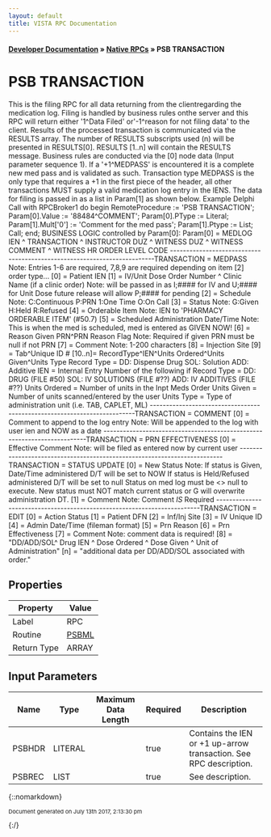```yaml
---
layout: default
title: VISTA RPC Documentation
---
```


#### [Developer Documentation](../index) &#187; [Native RPCs](TableOfContents) &#187; PSB TRANSACTION<br/>
# PSB TRANSACTION

This is the filing RPC for all data returning from the clientregarding the medication log.  Filing is handled by business rules onthe server and this RPC will return either '1^Data Filed' or'-1^reason for not filing data' to the client.  Results of the processed transaction is communicated via the RESULTS array.  The number of RESULTS subscripts used (n) will be presented in RESULTS[0].  RESULTS [1..n] will contain the RESULTS message.   Business rules are conducted via the [0] node data (Input parameter sequence 1). If a '+1^MEDPASS' is encountered it is a complete new med pass and is validated as such.  Transaction type MEDPASS is the only type that requires a +1 in the first piece of the header, all other transactions MUST supply a valid medication log entry in the IENS. The data for filing is passed in as a list in Param[1] as shown below. Example Delphi Call   with RPCBroker1 do    begin    RemoteProcedure := 'PSB TRANSACTION';    Param[0].Value := '88484^COMMENT';    Param[0].PType := Literal;    Param[1].Mult['0'] := 'Comment for the med pass';    Param[1].Ptype := List;    Call;    end; BUSINESS LOGIC controlled by Param[0]: Param[0] = MEDLOG IEN ^ TRANSACTION ^ INSTRUCTOR DUZ ^ WITNESS DUZ           ^ WITNESS COMMENT ^ WITNESS HR ORDER LEVEL CODE -------------------------------------------------------------------------TRANSACTION = MEDPASS   Note: Entries 1-6 are required, 7,8,9 are required depending on          item [2] order type...  [0] = Patient IEN   [1] = IV/Unit Dose Order Number ^ Clinic Name (if a clinic order)   Note: will be passed in as I;#### for IV and U;#### for Unit Dose         future release will allow P;#### for pending  [2] = Schedule   Note: C:Continuous P:PRN 1:One Time O:On Call  [3] = Status   Note: G:Given H:Held R:Refused  [4] = Orderable Item   Note: IEN to 'PHARMACY ORDERABLE ITEM' (#50.7)  [5] = Scheduled Administration Date/Time   Note: This is when the med is scheduled, med is entered as GIVEN NOW!  [6] = Reason Given PRN^PRN Reason Flag   Note: Required if given PRN must be null if not PRN  [7] = Comment   Note: 1-200 characters  [8] = Injection Site [9] = Tab^Unique ID #  [10..n]= RecordType^IEN^Units Ordered^Units Given^Units Type           Record Type = DD:  Dispense Drug                        SOL: Solution                        ADD: Additive           IEN = Internal Entry Number of the following                if Record Type = DD:  DRUG (FILE #50)                                  SOL: IV SOLUTIONS (FILE #??)                                ADD: IV ADDITIVES (FILE #??)           Units Ordered = Number of units in the Inpt Meds Order           Units Given = Number of units scanned/entered by the user           Units Type = Type of administration unit (i.e. TAB, CAPLET, ML) -------------------------------------------------------------------------TRANSACTION = COMMENT  [0] = Comment to append to the log entry   Note: Will be appended to the log with user ien and NOW as a date -------------------------------------------------------------------------TRANSACTION = PRN EFFECTIVENESS  [0] = Effective Comment   Note: will be filed as entered now by current user  -------------------------------------------------------------------------TRANSACTION = STATUS UPDATE  [0] = New Status   Note: If status is Given, Date/Time administered D/T will be set to NOW         If status is Held/Refused administered D/T will be set to null         Status on med log must be <> null to execute.         New status must NOT match current status or G will overwrite          administration DT.  [1] = Comment   Note: Comment *IS* Required -------------------------------------------------------------------------TRANSACTION = EDIT  [0] = Action Status [1] = Patient DFN [2] = Inf/Inj Site [3] = IV Unique ID [4] = Admin Date/Time (fileman format) [5] = Prn Reason [6] = Prn Effectiveness  [7] = Comment       Note: comment data is required!  [8] = "DD/ADD/SOL^ Drug IEN ^ Dose Ordered ^ Dose Given          ^ Unit of Administration"  [n] = "additional data per DD/ADD/SOL associated with order."

## Properties

Property | Value
--- | ---
Label | RPC
Routine | [PSBML](http://code.osehra.org/dox/Routine_PSBML_source.html)
Return Type | ARRAY


## Input Parameters

Name | Type | Maximum Data Length | Required | Description
--- | --- | --- | --- | ---
PSBHDR | LITERAL |  | true | Contains the IEN or +1 up-arrow transaction.  See RPC description.
PSBREC | LIST |  | true | See description.



{::nomarkdown} <br/><p style="font-size: 11px">Document generated on July 13th 2017, 2:13:30 pm</p>{:/}